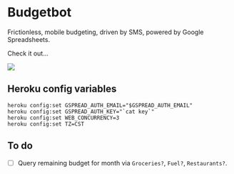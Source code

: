# Budgetbot

Frictionless, mobile budgeting, driven by SMS, powered by Google Spreadsheets.

Check it out...

![](https://budgetbot.s3.amazonaws.com/budgetbot.3.gif)

## Heroku config variables

```
heroku config:set GSPREAD_AUTH_EMAIL="$GSPREAD_AUTH_EMAIL"
heroku config:set GSPREAD_AUTH_KEY="`cat key`"
heroku config:set WEB_CONCURRENCY=3
heroku config:set TZ=CST
```

## To do

- [ ] Query remaining budget for month via `Groceries?`, `Fuel?`, `Restaurants?`.
